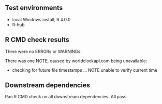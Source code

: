 ## Test environments

* local Windows install, R 4.0.0
* R-hub

## R CMD check results

There were no ERRORs or WARNINGs.

There was one NOTE, caused by worldclockapi.com being unavailable:

  * checking for future file timestamps ... NOTE
  unable to verify current time

## Downstream dependencies

Ran R CMD check on all downstream dependencies. All pass.

